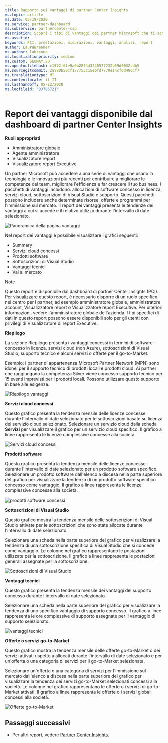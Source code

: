 ```yaml
---
title: Rapporto sui vantaggi di partner Center Insights
ms.topic: article
ms.date: 05/19/2020
ms.service: partner-dashboard
ms.subservice: partnercenter-csp
description: Scopri i tipi di vantaggi dei partner Microsoft che ti sono stati concessi per favorire la crescita del tuo business, migliorare l'efficienza e migliorare le competenze del team.
ms.assetid: ''
keywords: PCI, prestazioni, misurazioni, vantaggi, analisi, report
author: LauraBrenner
ms.author: labrenne
ms.localizationpriority: medium
ms.custom: SEOMAY.20
ms.openlocfilehash: c1522f6fe9a6b287443245577232b59d0032cdb5
ms.sourcegitcommit: 2a980b50cf177753c15ebfd7770e14cf6d486cf7
ms.translationtype: MT
ms.contentlocale: it-IT
ms.lasthandoff: 05/22/2020
ms.locfileid: "83795721"
---
```

# <a name="benefits-report-available-from-the-partner-center-insights-dashboard"></a>Report dei vantaggi disponibile dal dashboard di partner Center Insights

**Ruoli appropriati**

- Amministratore globale
- Agente amministratore
- Visualizzatore report
- Visualizzatore report Executive

Un partner Microsoft può accedere a una serie di vantaggi che usano la tecnologia e le innovazioni più recenti per contribuire a migliorare le competenze del team, migliorare l'efficienza e far crescere il tuo business. I pacchetti di vantaggi includono: allocazioni di software concesso in licenza, servizi cloud, sottoscrizioni di Visual Studio e supporto. Questi pacchetti possono includere anche determinate risorse, offerte e programmi per l'immissione sul mercato. Il report dei vantaggi presenta le tendenze dei vantaggi a cui si accede e il relativo utilizzo durante l'intervallo di date selezionato.

![Panoramica della pagina vantaggi](images/pci/pci_benefits_intro_1.png)

Nel report dei vantaggi è possibile visualizzare i grafici seguenti:

- Summary
- Servizi cloud concessi
- Prodotti software
- Sottoscrizioni di Visual Studio
- Vantaggi tecnici
- Vai al mercato

 > [!NOTE]
 > Questo report è disponibile dal dashboard di partner Center Insights (PCI). Per visualizzare questo report, è necessario disporre di un ruolo specifico nel centro per i partner, ad esempio amministratore globale, amministratore account, Visualizzatore report o Visualizzatore report Executive. Per ulteriori informazioni, vedere l'amministratore globale dell'azienda. I tipi specifici di dati in questo report possono essere disponibili solo per gli utenti con privilegi di Visualizzatore di report Executive.

**Riepilogo**

La sezione Riepilogo presenta i vantaggi concessi in termini di software concesso in licenza, servizi cloud (non Azure), sottoscrizioni di Visual Studio, supporto tecnico e alcuni servizi o offerte per il go-to-Market.

Esempio: i partner di appartenenza Microsoft Partner Network (MPN) sono idonei per il supporto tecnico di prodotti locali e prodotti cloud. Ai partner che raggiungono la competenza Silver viene concesso supporto tecnico per 15 eventi imprevisti per i prodotti locali. Possono utilizzare questo supporto in base alle esigenze. 

![Riepilogo vantaggi](images/pci/pci_benefits_summary_2.png)

**Servizi cloud concessi**

Questo grafico presenta la tendenza mensile delle licenze concesse durante l'intervallo di date selezionato per le sottoscrizioni basate su licenza del servizio cloud selezionato.
Selezionare un servizio cloud dalla scheda **Servizi** per visualizzare il grafico per un servizio cloud specifico. Il grafico a linee rappresenta le licenze complessive concesse alla società.

![Servizi cloud concessi](images/pci/pci_benefits_cloud_services_granted_3.png)

**Prodotti software**

Questo grafico presenta la tendenza mensile delle licenze concesse durante l'intervallo di date selezionato per un prodotto software specifico. Selezionare un prodotto software dall'elenco a discesa nella parte superiore del grafico per visualizzare la tendenza di un prodotto software specifico concesso come vantaggio. Il grafico a linee rappresenta le licenze complessive concesse alla società.

![prodotti software concessi](images/pci/pci_benefits_software_products_granted_4.png)

**Sottoscrizioni di Visual Studio**

Questo grafico mostra la tendenza mensile delle sottoscrizioni di Visual Studio attivate per le sottoscrizioni che sono state allocate durante l'intervallo di date selezionato.

Selezionare una scheda nella parte superiore del grafico per visualizzare la tendenza di una sottoscrizione specifica di Visual Studio che si concede come vantaggio. Le colonne nel grafico rappresentano le postazioni utilizzate per la sottoscrizione. Il grafico a linee rappresenta le postazioni generali assegnate per la sottoscrizione.

![Sottoscrizioni di Visual Studio](images/pci/pci_benefits_visual_studio_subscriptions_5.png)

**Vantaggi tecnici**

Questo grafico presenta la tendenza mensile dei vantaggi del supporto concesso durante l'intervallo di date selezionato.

Selezionare una scheda nella parte superiore del grafico per visualizzare la tendenza di uno specifico vantaggio di supporto concesso. Il grafico a linee rappresenta le ore complessive di supporto assegnate per il vantaggio di supporto selezionato.

![vantaggi tecnici](images/pci/pci_benefits_technical_benefits_6.png)

**Offerte o servizi go-to-Market**

Questo grafico mostra la tendenza mensile delle offerte go-to-Market o dei servizi attivati rispetto a allocati durante l'intervallo di date selezionato e per un'offerta o una categoria di servizi per il go-to-Market selezionata.

Selezionare un'offerta o una categoria di servizi per l'immissione sul mercato dall'elenco a discesa nella parte superiore del grafico per visualizzare la tendenza dei servizi go-to-Market selezionati concessi alla società. Le colonne nel grafico rappresentano le offerte o i servizi di go-to-Market attivati. Il grafico a linee rappresenta le offerte o i servizi globali concessi alla società.

![Offerte go-to-Market](images/pci/pci_benefits_go_to_market_7.png)

## <a name="next-steps"></a>Passaggi successivi

- Per altri report, vedere [Partner Center Insights](partner-center-insights.md).
